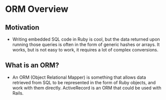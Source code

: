 # ORM Overview

## Motivation

* Writing embedded SQL code in Ruby is cool, but the data returned upon running those queries is often in the form of generic hashes or arrays. It works, but is not easy to work, it requires a lot of complex conversions.

## What is an ORM?

* An ORM (Object Relational Mapper) is something that allows data retrieved from SQL to be represented in the form of Ruby objects, and work with them directly. ActiveRecord is an ORM that could be used with Rails.